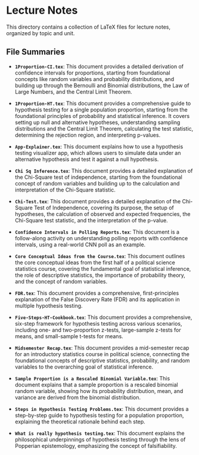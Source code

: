 # Lecture Notes

This directory contains a collection of LaTeX files for lecture notes, organized by
topic and unit.

## File Summaries

- **`1Proportion-CI.tex`**: This document provides a detailed derivation of
  confidence intervals for proportions, starting from foundational concepts like
  random variables and probability distributions, and building up through the
  Bernoulli and Binomial distributions, the Law of Large Numbers, and the Central
  Limit Theorem.

- **`1Proportion-HT.tex`**: This document provides a comprehensive guide to
  hypothesis testing for a single population proportion, starting from the
  foundational principles of probability and statistical inference. It covers
  setting up null and alternative hypotheses, understanding sampling
  distributions and the Central Limit Theorem, calculating the test statistic,
  determining the rejection region, and interpreting p-values.

- **`App-Explainer.tex`**: This document explains how to use a hypothesis testing
  visualizer app, which allows users to simulate data under an alternative
  hypothesis and test it against a null hypothesis.

- **`Chi Sq Inference.tex`**: This document provides a detailed explanation of
  the Chi-Square test of independence, starting from the foundational concept of
  random variables and building up to the calculation and interpretation of the
  Chi-Square statistic.

- **`Chi-Test.tex`**: This document provides a detailed explanation of the
  Chi-Square Test of Independence, covering its purpose, the setup of
  hypotheses, the calculation of observed and expected frequencies, the
  Chi-Square test statistic, and the interpretation of the p-value.

- **`Confidence Intervals in Polling Reports.tex`**: This document is a
  follow-along activity on understanding polling reports with confidence
  intervals, using a real-world CNN poll as an example.

- **`Core Conceptual Ideas from the Course.tex`**: This document outlines the
  core conceptual ideas from the first half of a political science statistics
  course, covering the fundamental goal of statistical inference, the role of
  descriptive statistics, the importance of probability theory, and the concept
  of random variables.

- **`FDR.tex`**: This document provides a comprehensive, first-principles
  explanation of the False Discovery Rate (FDR) and its application in multiple
  hypothesis testing.

- **`Five-Steps-HT-Cookbook.tex`**: This document provides a comprehensive,
  six-step framework for hypothesis testing across various scenarios, including
  one- and two-proportion z-tests, large-sample z-tests for means, and
  small-sample t-tests for means.

- **`Midsemester Recap.tex`**: This document provides a mid-semester recap for an
  introductory statistics course in political science, connecting the
  foundational concepts of descriptive statistics, probability, and random
  variables to the overarching goal of statistical inference.

- **`Sample Proportion is a Rescaled Binomial Variable.tex`**: This document
  explains that a sample proportion is a rescaled binomial random variable,
  showing how its probability distribution, mean, and variance are derived from
  the binomial distribution.

- **`Steps in Hypothesis Testing Problems.tex`**: This document provides a
  step-by-step guide to hypothesis testing for a population proportion,
  explaining the theoretical rationale behind each step.

- **`What is really hypothesis testing.tex`**: This document explains the
  philosophical underpinnings of hypothesis testing through the lens of
  Popperian epistemology, emphasizing the concept of falsifiability.
